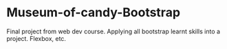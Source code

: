 # Museum-of-candy-Bootstrap
Final project from web dev course. Applying all bootstrap learnt skills into a project. Flexbox, etc.
